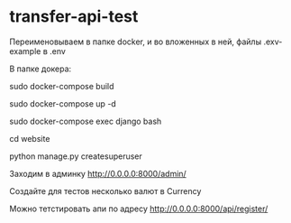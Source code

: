 # transfer-api-test

Переименовываем в папке docker, и во вложенных в ней, файлы .exv-example в .env

В папке докера:

sudo docker-compose build

sudo docker-compose up -d

sudo docker-compose exec django bash

cd website

python manage.py createsuperuser

Заходим в админку http://0.0.0.0:8000/admin/

Создайте для тестов несколько валют в Currency

Можно тетстировать апи по адресу http://0.0.0.0:8000/api/register/